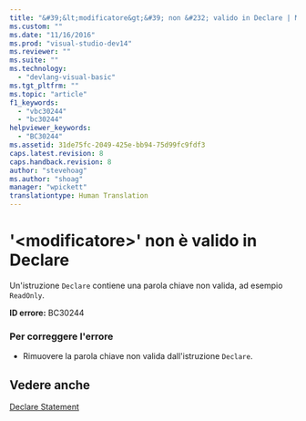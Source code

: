 ```yaml
---
title: "&#39;&lt;modificatore&gt;&#39; non &#232; valido in Declare | Microsoft Docs"
ms.custom: ""
ms.date: "11/16/2016"
ms.prod: "visual-studio-dev14"
ms.reviewer: ""
ms.suite: ""
ms.technology: 
  - "devlang-visual-basic"
ms.tgt_pltfrm: ""
ms.topic: "article"
f1_keywords: 
  - "vbc30244"
  - "bc30244"
helpviewer_keywords: 
  - "BC30244"
ms.assetid: 31de75fc-2049-425e-bb94-75d99fc9fdf3
caps.latest.revision: 8
caps.handback.revision: 8
author: "stevehoag"
ms.author: "shoag"
manager: "wpickett"
translationtype: Human Translation
---
```

# &#39;&lt;modificatore&gt;&#39; non &#232; valido in Declare
Un'istruzione `Declare` contiene una parola chiave non valida, ad esempio `ReadOnly`.  
  
 **ID errore:** BC30244  
  
### Per correggere l'errore  
  
-   Rimuovere la parola chiave non valida dall'istruzione `Declare`.  
  
## Vedere anche  
 [Declare Statement](../../visual-basic/language-reference/statements/declare-statement.md)